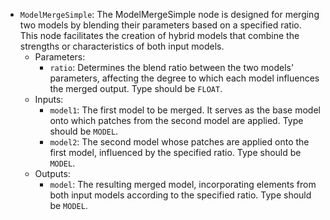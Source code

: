 - `ModelMergeSimple`: The ModelMergeSimple node is designed for merging two models by blending their parameters based on a specified ratio. This node facilitates the creation of hybrid models that combine the strengths or characteristics of both input models.
    - Parameters:
        - `ratio`: Determines the blend ratio between the two models' parameters, affecting the degree to which each model influences the merged output. Type should be `FLOAT`.
    - Inputs:
        - `model1`: The first model to be merged. It serves as the base model onto which patches from the second model are applied. Type should be `MODEL`.
        - `model2`: The second model whose patches are applied onto the first model, influenced by the specified ratio. Type should be `MODEL`.
    - Outputs:
        - `model`: The resulting merged model, incorporating elements from both input models according to the specified ratio. Type should be `MODEL`.
